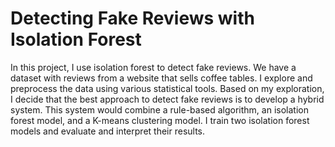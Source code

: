 # Detecting Fake Reviews with Isolation Forest

In this project, I use isolation forest to detect fake reviews.
We have a dataset with reviews from a website that sells coffee tables.
I explore and preprocess the data using various statistical tools.
Based on my exploration, I decide that the best approach to detect fake reviews is to develop a hybrid system.
This system would combine a rule-based algorithm, an isolation forest model, and a K-means clustering model.
I train two isolation forest models and evaluate and interpret their results.
